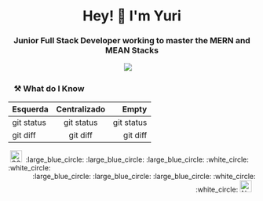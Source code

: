 
<h1 align='center'> Hey! 👋 I'm Yuri</h1>

<h3 align='center'>Junior Full Stack Developer working to master the MERN and MEAN Stacks</h3>

<p align='center'>
  <a href="https://www.linkedin.com/in/ynascimento/"><img src="https://img.shields.io/badge/linkedin-%230077B5.svg?&style=for-the-badge&logo=linkedin&logoColor=white" /></a>&nbsp;&nbsp;&nbsp;&nbsp;
</p>

### &nbsp;&nbsp;&nbsp;⚒ What do I Know

|   Esquerda   |  Centralizado  |    Empty    |
| :---         |     :---:      |          ---: |
| git status   | git status     | git status    |
| git diff     | git diff       | git diff      |

<div>

<div align='left'> &nbsp;<img alt="CSS" title="CSS" src="https://user-images.githubusercontent.com/1680157/87443759-4a5f9600-c5cc-11ea-8ae0-715433c1f781.png" height="24">&nbsp;&nbsp;:large_blue_circle: :large_blue_circle: :large_blue_circle: :white_circle: :white_circle:
</div>

<div align='right'> :large_blue_circle: :large_blue_circle: :large_blue_circle: :white_circle: :white_circle: <img alt="Node.js" title="Node.js" src="https://user-images.githubusercontent.com/1680157/87443758-4a5f9600-c5cc-11ea-8f63-92e126a1145b.png" height="24">&nbsp;&nbsp;
</div>

</div>
